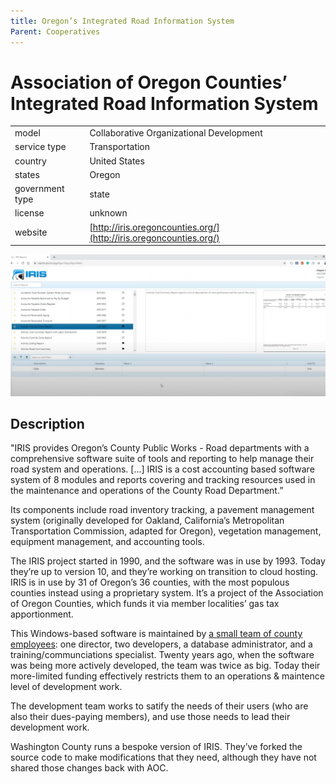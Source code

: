 ```yaml
---
title: Oregon’s Integrated Road Information System
Parent: Cooperatives
---
```


# Association of Oregon Counties’ Integrated Road Information System

|                   |                                          |
|:------------------|:-----------------------------------------|
| model             | Collaborative Organizational Development
| service type      | Transportation
| country           | United States
| states            | Oregon
| government type   | state
| license           | unknown
| website           | [http://iris.oregoncounties.org/](http://iris.oregoncounties.org/)

![IRIS screenshot](images/or-iris.png)

## Description
"IRIS provides Oregon’s County Public Works - Road departments with a comprehensive software suite of tools and reporting to help manage their road system and operations. [...] IRIS is a cost accounting based software system of 8 modules and reports covering and tracking resources used in the maintenance and operations of the County Road Department.”

Its components include road inventory tracking, a pavement management system (originally developed for Oakland, California’s Metropolitan Transportation Commission, adapted for Oregon), vegetation management, equipment management, and accounting tools.

The IRIS project started in 1990, and the software was in use by 1993. Today they’re up to version 10, and they’re working on transition to cloud hosting. IRIS is in use by 31 of Oregon’s 36 counties, with the most populous counties instead using a proprietary system. It’s a project of the Association of Oregon Counties, which funds it via member localities’ gas tax apportionment.

This Windows-based software is maintained by [a small team of county employees](http://oregoncounties.org/oaces-directory-welcome/about-us/): one director, two developers, a database administrator, and a training/communciations specialist. Twenty years ago, when the software was being more actively developed, the team was twice as big. Today their more-limited funding effectively restricts them to an operations & maintence level of development work.

The development team works to satify the needs of their users (who are also their dues-paying members), and use those needs to lead their development work.

Washington County runs a bespoke version of IRIS. They’ve forked the source code to make modifications that they need, although they have not shared those changes back with AOC.
